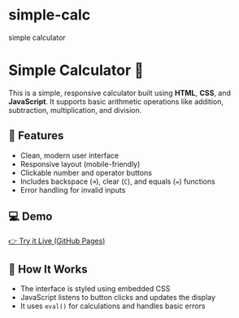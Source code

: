 # simple-calc
simple calculator
# Simple Calculator 🧮

This is a simple, responsive calculator built using **HTML**, **CSS**, and **JavaScript**. It supports basic arithmetic operations like addition, subtraction, multiplication, and division.

## 🚀 Features

- Clean, modern user interface
- Responsive layout (mobile-friendly)
- Clickable number and operator buttons
- Includes backspace (`⌫`), clear (`C`), and equals (`=`) functions
- Error handling for invalid inputs

## 💻 Demo

[👉 Try it Live (GitHub Pages)](https://Adams041.github.io/calculator/)

## 🧠 How It Works

- The interface is styled using embedded CSS
- JavaScript listens to button clicks and updates the display
- It uses `eval()` for calculations and handles basic errors

